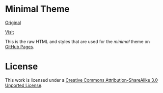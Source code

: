 # Minimal Theme
[Original](https://github.com/orderedlist/minimal)

[Visit](https://SaturdayActionStudio.github.io )

This is the raw HTML and styles that are used for the *minimal* theme on [GitHub Pages](http://pages.github.com/).

# License
This work is licensed under a [Creative Commons Attribution-ShareAlike 3.0 Unported License](http://creativecommons.org/licenses/by-sa/3.0/).




